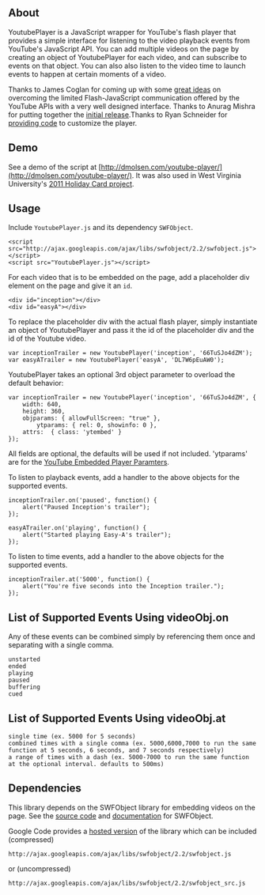 ## About

YoutubePlayer is a JavaScript wrapper for YouTube's flash player that provides a simple interface for listening to the video playback events from YouTube's JavaScript API. You can add multiple videos on the page by creating an object of YoutubePlayer for each video, and can subscribe to events on that object. You can also also listen to the video time to launch events to happen at certain moments of a video.
	
Thanks to James Coglan for coming up with some [great ideas](http://blog.jcoglan.com/2008/05/22/dispatching-youtube-api-events-to-individual-javascript-objects/) on overcoming the limited Flash-JavaScript communication offered by the YouTube APIs with a very well designed interface. Thanks to Anurag Mishra for putting together the [initial release](https://github.com/AnuragMishra/YoutubePlayer).Thanks to Ryan Schneider for [providing code](https://github.com/ryanschneider/YoutubePlayer/blob/master/YoutubePlayer.js) to customize the player.

## Demo

See a demo of the script at [http://dmolsen.com/youtube-player/](http://dmolsen.com/youtube-player/). It was also used in West Virginia University's [2011 Holiday Card project](http://happyholidays.wvu.edu/).

## Usage

Include `YoutubePlayer.js` and its dependency `SWFObject`.

	<script src="http://ajax.googleapis.com/ajax/libs/swfobject/2.2/swfobject.js"></script>
	<script src="YoutubePlayer.js"></script>

For each video that is to be embedded on the page, add a placeholder div element on the page and give it an `id`.

	<div id="inception"></div>
	<div id="easyA"></div>

To replace the placeholder div with the actual flash player, simply instantiate an object of YoutubePlayer and pass it the id of the placeholder div and the id of the Youtube video.

	var inceptionTrailer = new YoutubePlayer('inception', '66TuSJo4dZM');
	var easyATrailer = new YoutubePlayer('easyA', 'DL7W6pEuAW0');
	
YoutubePlayer takes an optional 3rd object parameter to overload the default behavior:

	var inceptionTrailer = new YoutubePlayer('inception', '66TuSJo4dZM', {
	    width: 640,
	    height: 360,
	    objparams: { allowFullScreen: "true" },
			ytparams: { rel: 0, showinfo: 0 },
	    attrs:  { class: 'ytembed' }
	});

All fields are optional, the defaults will be used if not included. 'ytparams' are for the [YouTube Embedded Player Paramters](http://code.google.com/apis/youtube/player_parameters.html).

To listen to playback events, add a handler to the above objects for the supported events.

	inceptionTrailer.on('paused', function() {
		alert("Paused Inception's trailer");
	});

	easyATrailer.on('playing', function() {
		alert("Started playing Easy-A's trailer");
	});
	
To listen to time events, add a handler to the above objects for the supported events.

	inceptionTrailer.at('5000', function() {
		alert("You're five seconds into the Inception trailer.");
	});

## List of Supported Events Using videoObj.on

Any of these events can be combined simply by referencing them once and separating with a single comma.

	unstarted
	ended
	playing
	paused
	buffering
	cued
	
## List of Supported Events Using videoObj.at

	single time (ex. 5000 for 5 seconds)
	combined times with a single comma (ex. 5000,6000,7000 to run the same function at 5 seconds, 6 seconds, and 7 seconds respectively)
	a range of times with a dash (ex. 5000-7000 to run the same function at the optional interval. defaults to 500ms)

## Dependencies

This library depends on the SWFObject library for embedding videos on the page. See the [source code](http://code.google.com/p/swfobject/source/checkout) and [documentation](http://code.google.com/p/swfobject/wiki/documentation) for SWFObject. 

Google Code provides a [hosted version](http://code.google.com/p/swfobject/wiki/hosted_library) of the library which can be included (compressed)

	http://ajax.googleapis.com/ajax/libs/swfobject/2.2/swfobject.js
	
or (uncompressed)

	http://ajax.googleapis.com/ajax/libs/swfobject/2.2/swfobject_src.js